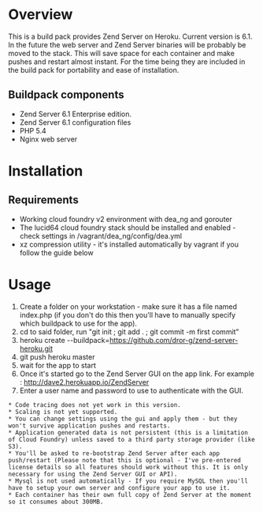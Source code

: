 # Overview

This is a build pack provides Zend Server on Heroku. Current version is 6.1. In the future the web server and Zend Server binaries will be probably be moved to the stack. This will save space for each container and make pushes and restart almost instant. For the time being they are included in the build pack for portability and ease of installation.

## Buildpack components

* Zend Server 6.1 Enterprise edition.
* Zend Server 6.1 configuration files
* PHP 5.4
* Nginx web server


# Installation
## Requirements
* Working cloud foundry v2 environment with dea_ng and gorouter
* The lucid64 cloud foundry stack should be installed and enabled - check settings in /vagrant/dea_ng/config/dea.yml
* xz compression utility - it's installed automatically by vagrant if you follow the guide below

# Usage
1. Create a folder on your workstation - make sure it has a file named index.php (if you don't do this then you'll have to manually specify which buildpack to use for the app).
2. cd to said folder, run "git init ; git add . ; git commit -m first commit" 
3. heroku create --buildpack=https://github.com/dror-g/zend-server-heroku.git   
4. git push heroku master
5. wait for the app to start
6. Once it's started go to the Zend Server GUI on the app link.    For example : http://dave2.herokuapp.io/ZendServer
7. Enter a user name and password to use to authenticate with the GUI.


```
* Code tracing does not yet work in this version.
* Scaling is not yet supported.
* You can change settings using the gui and apply them - but they won't survive application pushes and restarts.
* Application generated data is not persistent (this is a limitation of Cloud Foundry) unless saved to a third party storage provider (like S3).
* You'll be asked to re-bootstrap Zend Server after each app push/restart (Please note that this is optional - I've pre-entered license details so all features should work without this. It is only necessary for using the Zend Server GUI or API).
* Mysql is not used automatically - If you require MySQL then you'll have to setup your own server and configure your app to use it.
* Each container has their own full copy of Zend Server at the moment so it consumes about 300MB.

